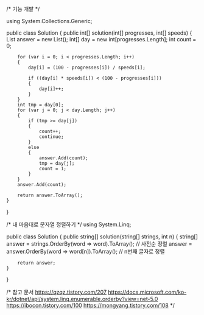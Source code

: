 /* 기능 개발 */

using System.Collections.Generic;

public class Solution {
    public int[] solution(int[] progresses, int[] speeds) {
        List<int> answer = new List<int>();
        int[] day = new int[progresses.Length];
        int count = 0;

        for (var i = 0; i < progresses.Length; i++)
        {
            day[i] = (100 - progresses[i]) / speeds[i];

            if ((day[i] * speeds[i]) < (100 - progresses[i]))
            {
                day[i]++;
            }
        }
        int tmp = day[0];
        for (var j = 0; j < day.Length; j++)
        {
            if (tmp >= day[j])
            {
                count++;
                continue;
            }
            else
            {
                answer.Add(count);
                tmp = day[j];
                count = 1;
            }
        }
        answer.Add(count);
        
        return answer.ToArray();
    }
}



/* 내 마음대로 문자열 정렬하기 */
using System.Linq;


public class Solution 
{
    public string[] solution(string[] strings, int n) {
        string[] answer = strings.OrderBy(word => word).ToArray(); // 사전순 정렬
        answer = answer.OrderBy(word => word[n]).ToArray(); // n번째 글자로 정렬

        return answer;
    }
}

/*
참고 문서
https://qzqz.tistory.com/207
https://docs.microsoft.com/ko-kr/dotnet/api/system.linq.enumerable.orderby?view=net-5.0
https://ibocon.tistory.com/100
https://mongyang.tistory.com/108
*/
